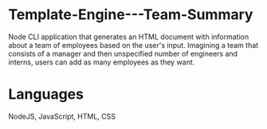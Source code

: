 # Template-Engine---Team-Summary

Node CLI application that generates an HTML document with information about a team of employees based on the user's input. Imagining a team that consists of a manager and then unspecified number of engineers and interns, users can add as many employees as they want.

# Languages
NodeJS, JavaScript, HTML, CSS